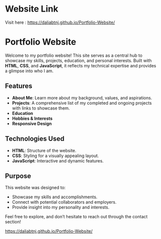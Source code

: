 # Website Link
Visit here : https://daliabtnj.github.io/Portfolio-Website/

# Portfolio Website

Welcome to my portfolio website! This site serves as a central hub to showcase my skills, projects, education, and personal interests. Built with **HTML**, **CSS**, and **JavaScript**, it reflects my technical expertise and provides a glimpse into who I am.

## Features
- **About Me**: Learn more about my background, values, and aspirations.
- **Projects**: A comprehensive list of my completed and ongoing projects with links to showcase them.
- **Education**
- **Hobbies & Interests**
- **Responsive Design**

## Technologies Used
- **HTML**: Structure of the website.
- **CSS**: Styling for a visually appealing layout.
- **JavaScript**: Interactive and dynamic features.

## Purpose
This website was designed to:
- Showcase my skills and accomplishments.
- Connect with potential collaborators and employers.
- Provide insight into my personality and interests.

Feel free to explore, and don’t hesitate to reach out through the contact section!

 
 https://daliabtnj.github.io/Portfolio-Website/
